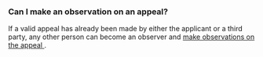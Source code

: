 ###  Can I make an observation on an appeal?

If a valid appeal has already been made by either the applicant or a third
party, any other person can become an observer and [ make observations on the
appeal ](https://www.pleanala.ie/en-ie/observation-on-a-planning-appeal) .
